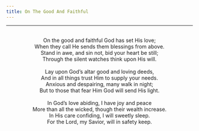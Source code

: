 ```yaml
---
title: On The Good And Faithful
---
```


---
<center>
<br/>
On the good and faithful God has set His love;<br/>
When they call He sends them blessings from above.<br/>
Stand in awe, and sin not, bid your heart be still;<br/>
Through the silent watches think upon His will.<br/>
<br/>
Lay upon God’s altar good and loving deeds,<br/>
And in all things trust Him to supply your needs.<br/>
Anxious and despairing, many walk in night;<br/>
But to those that fear Him God will send His light.<br/>
<br/>
In God’s love abiding, I have joy and peace<br/>
More than all the wicked, though their wealth increase.<br/>
In His care confiding, I will sweetly sleep.<br/>
For the Lord, my Savior, will in safety keep.<br/>

</center>
